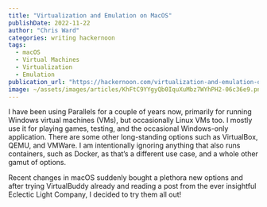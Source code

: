 ```yaml
---
title: "Virtualization and Emulation on MacOS"
publishDate: 2022-11-22
author: "Chris Ward"
categories: writing hackernoon
tags: 
  - macOS
  - Virtual Machines
  - Virtualization
  - Emulation
publication_url: "https://hackernoon.com/virtualization-and-emulation-on-macos"
image: ~/assets/images/articles/KhFtC9YYgyQb0IquXuMbz7WYhPH2-06c36e9.png
---
```

I have been using Parallels for a couple of years now, primarily for running Windows virtual machines (VMs), but occasionally Linux VMs too. I mostly use it for playing games, testing, and the occasional Windows-only application. There are some other long-standing options such as VirtualBox, QEMU, and VMWare. I am intentionally ignoring anything that also runs containers, such as Docker, as that’s a different use case, and a whole other gamut of options.

Recent changes in macOS suddenly bought a plethora new options and after trying VirtualBuddy already and reading a post from the ever insightful Eclectic Light Company, I decided to try them all out!